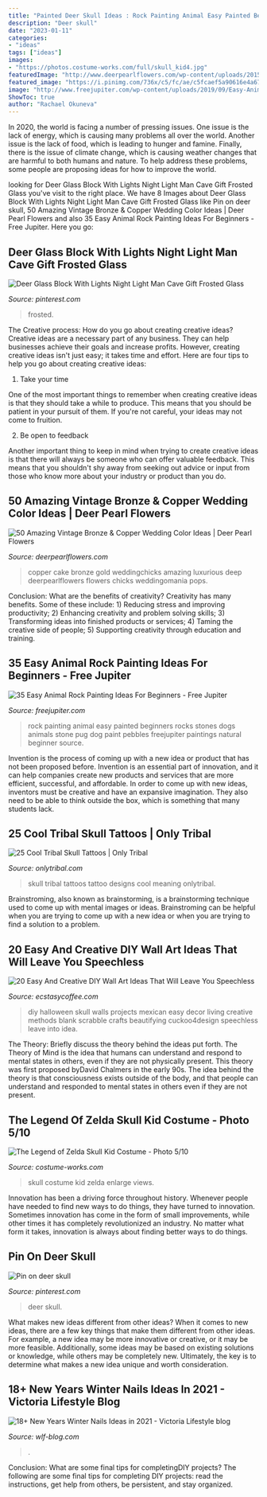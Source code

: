 ```yaml
---
title: "Painted Deer Skull Ideas : Rock Painting Animal Easy Painted Beginners Rocks Stones Dogs Animals Stone Pug Dog Paint Pebbles Freejupiter Paintings Natural Beginner Source"
description: "Deer skull"
date: "2023-01-11"
categories:
- "ideas"
tags: ["ideas"]
images:
- "https://photos.costume-works.com/full/skull_kid4.jpg"
featuredImage: "http://www.deerpearlflowers.com/wp-content/uploads/2015/01/bronze-copper-wedding-cake.jpg"
featured_image: "https://i.pinimg.com/736x/c5/fc/ae/c5fcaef5a90616e4a67efa2c64e66491.jpg"
image: "http://www.freejupiter.com/wp-content/uploads/2019/09/Easy-Animal-Rock-Painting-Ideas-For-Beginners-10.jpg"
ShowToc: true
author: "Rachael Okuneva"
---
```



In 2020, the world is facing a number of pressing issues. One issue is the lack of energy, which is causing many problems all over the world. Another issue is the lack of food, which is leading to hunger and famine. Finally, there is the issue of climate change, which is causing weather changes that are harmful to both humans and nature. To help address these problems, some people are proposing ideas for how to improve the world.

	

		
looking for Deer Glass Block With Lights Night Light Man Cave Gift Frosted Glass you've visit to the right place. We have 8 Images about Deer Glass Block With Lights Night Light Man Cave Gift Frosted Glass like Pin on deer skull, 50 Amazing Vintage Bronze &amp; Copper Wedding Color Ideas | Deer Pearl Flowers and also 35 Easy Animal Rock Painting Ideas For Beginners - Free Jupiter. Here you go:
		
    
## Deer Glass Block With Lights Night Light Man Cave Gift Frosted Glass

<img loading=lazy src="https://i.pinimg.com/736x/af/15/98/af159885f1d8b868d1265ce904166424.jpg" onerror="this.onerror=null;this.src='https://tse2.mm.bing.net/th?id=OIP.CMeDBF5_qOp2akLNt8b8-QHaNd&amp;pid=15.1';" alt="Deer Glass Block With Lights Night Light Man Cave Gift Frosted Glass">

_Source: pinterest.com_

>frosted. 

	

The Creative process: How do you go about creating creative ideas?
Creative ideas are a necessary part of any business. They can help businesses achieve their goals and increase profits. However, creating creative ideas isn't just easy; it takes time and effort. Here are four tips to help you go about creating creative ideas:
1. Take your time

One of the most important things to remember when creating creative ideas is that they should take a while to produce. This means that you should be patient in your pursuit of them. If you're not careful, your ideas may not come to fruition.

2. Be open to feedback

Another important thing to keep in mind when trying to create creative ideas is that there will always be someone who can offer valuable feedback. This means that you shouldn't shy away from seeking out advice or input from those who know more about your industry or product than you do.

    
## 50 Amazing Vintage Bronze &amp; Copper Wedding Color Ideas | Deer Pearl Flowers

<img loading=lazy src="http://www.deerpearlflowers.com/wp-content/uploads/2015/01/bronze-copper-wedding-cake.jpg" onerror="this.onerror=null;this.src='https://tse2.mm.bing.net/th?id=OIP.1lKiw1uuuC4FhTS0suz5QAHaLH&amp;pid=15.1';" alt="50 Amazing Vintage Bronze &amp; Copper Wedding Color Ideas | Deer Pearl Flowers">

_Source: deerpearlflowers.com_

>copper cake bronze gold weddingchicks amazing luxurious deep deerpearlflowers flowers chicks weddingomania pops. 

	

Conclusion: What are the benefits of creativity?
Creativity has many benefits. Some of these include: 1) Reducing stress and improving productivity; 2) Enhancing creativity and problem solving skills; 3) Transforming ideas into finished products or services; 4) Taming the creative side of people; 5) Supporting creativity through education and training.

    
## 35 Easy Animal Rock Painting Ideas For Beginners - Free Jupiter

<img loading=lazy src="http://www.freejupiter.com/wp-content/uploads/2019/09/Easy-Animal-Rock-Painting-Ideas-For-Beginners-10.jpg" onerror="this.onerror=null;this.src='https://tse2.mm.bing.net/th?id=OIP.sTkDgZ6GAtOoT-iJwYJ7GAHaJ4&amp;pid=15.1';" alt="35 Easy Animal Rock Painting Ideas For Beginners - Free Jupiter">

_Source: freejupiter.com_

>rock painting animal easy painted beginners rocks stones dogs animals stone pug dog paint pebbles freejupiter paintings natural beginner source. 

	

Invention is the process of coming up with a new idea or product that has not been proposed before. Invention is an essential part of innovation, and it can help companies create new products and services that are more efficient, successful, and affordable. In order to come up with new ideas, inventors must be creative and have an expansive imagination. They also need to be able to think outside the box, which is something that many students lack.

    
## 25 Cool Tribal Skull Tattoos | Only Tribal

<img loading=lazy src="http://www.onlytribal.com/wp-content/uploads/2015/12/Skull-Tribal-Tattoo.jpg" onerror="this.onerror=null;this.src='https://tse3.mm.bing.net/th?id=OIP.zLUQ7Oym_PavgnU0JQ7QMwHaLG&amp;pid=15.1';" alt="25 Cool Tribal Skull Tattoos | Only Tribal">

_Source: onlytribal.com_

>skull tribal tattoos tattoo designs cool meaning onlytribal. 

	

Brainstroming, also known as brainstorming, is a brainstorming technique used to come up with mental images or ideas. Brainstroming can be helpful when you are trying to come up with a new idea or when you are trying to find a solution to a problem.

    
## 20 Easy And Creative DIY Wall Art Ideas That Will Leave You Speechless

<img loading=lazy src="https://i0.wp.com/www.ecstasycoffee.com/wp-content/uploads/2016/09/DIY-skull-wall-art.jpg" onerror="this.onerror=null;this.src='https://tse3.mm.bing.net/th?id=OIP.PFbWMQtR5nAiCjZckOa2YgHaLD&amp;pid=15.1';" alt="20 Easy And Creative DIY Wall Art Ideas That Will Leave You Speechless">

_Source: ecstasycoffee.com_

>diy halloween skull walls projects mexican easy decor living creative methods blank scrabble crafts beautifying cuckoo4design speechless leave into idea. 

	

The Theory: Briefly discuss the theory behind the ideas put forth.
The Theory of Mind is the idea that humans can understand and respond to mental states in others, even if they are not physically present. This theory was first proposed byDavid Chalmers in the early 90s. The idea behind the theory is that consciousness exists outside of the body, and that people can understand and responded to mental states in others even if they are not present.

    
## The Legend Of Zelda Skull Kid Costume - Photo 5/10

<img loading=lazy src="https://photos.costume-works.com/full/skull_kid4.jpg" onerror="this.onerror=null;this.src='https://tse2.mm.bing.net/th?id=OIP.i7dBdCleiNNrwOfzz952CwHaNK&amp;pid=15.1';" alt="The Legend of Zelda Skull Kid Costume - Photo 5/10">

_Source: costume-works.com_

>skull costume kid zelda enlarge views. 

	

Innovation has been a driving force throughout history. Whenever people have needed to find new ways to do things, they have turned to innovation. Sometimes innovation has come in the form of small improvements, while other times it has completely revolutionized an industry. No matter what form it takes, innovation is always about finding better ways to do things.

    
## Pin On Deer Skull

<img loading=lazy src="https://i.pinimg.com/736x/c5/fc/ae/c5fcaef5a90616e4a67efa2c64e66491.jpg" onerror="this.onerror=null;this.src='https://tse4.mm.bing.net/th?id=OIP.38mX8M2B6RsAb5T9MQ23xgHaJz&amp;pid=15.1';" alt="Pin on deer skull">

_Source: pinterest.com_

>deer skull. 

	

What makes new ideas different from other ideas?
When it comes to new ideas, there are a few key things that make them different from other ideas. For example, a new idea may be more innovative or creative, or it may be more feasible. Additionally, some ideas may be based on existing solutions or knowledge, while others may be completely new. Ultimately, the key is to determine what makes a new idea unique and worth consideration.

    
## 18+ New Years Winter Nails Ideas In 2021 - Viсtoria Lifestyle Blog

<img loading=lazy src="https://wlf-blog.com/wp-content/uploads/2.WinterNails.Vol2_.18.jpeg" onerror="this.onerror=null;this.src='https://tse2.mm.bing.net/th?id=OIP.O8TW7xXubEAa5j5nOstFUQHaJI&amp;pid=15.1';" alt="18+ New Years Winter Nails Ideas in 2021 - Viсtoria Lifestyle blog">

_Source: wlf-blog.com_

>. 

	

Conclusion: What are some final tips for completingDIY projects?
The following are some final tips for completing DIY projects: read the instructions, get help from others, be persistent, and stay organized.

